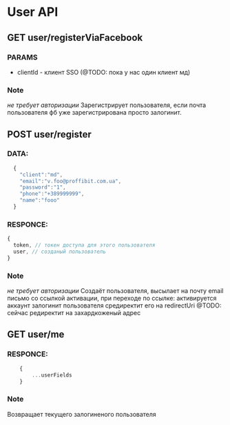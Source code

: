 # User API

## GET user/registerViaFacebook

### PARAMS   
  * clientId - клиент SSO (@TODO: пока у нас один клиент мд)

### Note
*не требует авторизации*
Зарегистрирует пользователя, если почта пользователя фб уже зарегистрирована просто залогинит.


## POST user/register

### DATA:
```js
  { 
    "client":"md", 
    "email":"v.foo@proffibit.com.ua", 
    "password":"1", 
    "phone":"+389999999", 
    "name":"fooo"
  }
```

### RESPONCE:
```js
{
  token, // токен доступа для этого пользователя
  user, // созданый пользователь
}
```
### Note

*не требует авторизации*
Создаёт пользователя, высылает на почту email письмо со ссылкой активации, 
  при переходе по ссылке:
      активируется аккаунт
      залогинит пользователя 
      средиректит его на redirectUri @TODO: сейчас редиректит на захардкоженый адрес


## GET user/me
### RESPONCE:
```js
	{
		...userFields
	}
```
### Note
Возвращает текущего залогиненого пользователя
